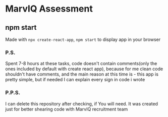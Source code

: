 # MarvIQ Assessment

## npm start

Made with `npx create-react-app`, 
`npm start` to display app in your browser



### P.S.

Spent 7-8 hours at these tasks, code doesn't contain comments(only the ones included by default with create react app), because for me clean code shouldn't have comments, and the main reason at this time is - this app is pretty simple, but if needed I can explain every sign in code i wrote

### P.P.S.

I can delete this repository after checking, if You will need. It was created just for better shearing code with MarvIQ recruitment team